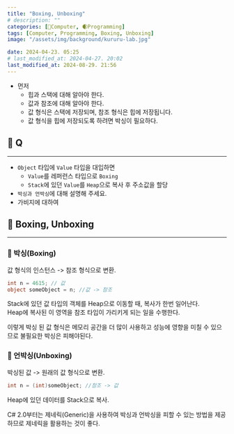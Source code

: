 ```yaml
---
title: "Boxing, Unboxing"
# description: ""
categories: [💫Computer, 🌒Programming]
tags: [Computer, Programming, Boxing, Unboxing]
image: "/assets/img/background/kururu-lab.jpg"

date: 2024-04-23. 05:25
# last_modified_at: 2024-04-27. 20:02
last_modified_at: 2024-08-29. 21:56
---
```


- 먼저
  - 힙과 스택에 대해 알아야 한다.
  - 값과 참조에 대해 알아야 한다.
  - 값 형식은 스택에 저장되며, 참조 형식은 힙에 저장됩니다.
  - 값 형식을 힙에 저장되도록 하려면 박싱이 필요하다.

## 💫 Q

---

- `Object` 타입에 `Value` 타입을 대입하면
  - `Value`를 레퍼런스 타입으로 `Boxing`
  - `Stack`에 있던 `Value`를 `Heap`으로 복사 후 주소값을 할당
- `박싱과 언박싱`에 대해 설명해 주세요.
- 가비지에 대하여

## 💫 Boxing, Unboxing

---

### 🫧 박싱(Boxing)

값 형식의 인스턴스 -> 참조 형식으로 변환.  

```cs
int n = 4615; // 값
object someObject = n; //값 -> 참조
```

Stack에 있던 값 타입의 객체를 Heap으로 이동할 때, 복사가 한번 일어난다.  
Heap에 복사된 이 영역을 참조 타입이 가리키게 되는 일을 수행한다.  

이렇게 박싱 된 값 형식은 메모리 공간을 더 많이 사용하고 성능에 영향을 미칠 수 있으므로 불필요한 박싱은 피해야된다.  

### 🫧 언박싱(Unboxing)

박싱된 값 -> 원래의 값 형식으로 변환.

```cs
int n = (int)someObject; //참조 -> 값
```

Heap에 있던 데이터를 Stack으로 복사.  

C# 2.0부터는 제네릭(Generic)을 사용하여 박싱과 언박싱을 피할 수 있는 방법을 제공하므로 제네릭을 활용하는 것이 좋다.  
